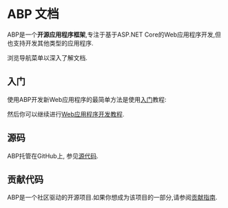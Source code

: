 # ABP 文档

ABP是一个**开源应用程序框架**,专注于基于ASP.NET Core的Web应用程序开发,但也支持开发其他类型的应用程序.

浏览导航菜单以深入了解文档.

## 入门

使用ABP开发新Web应用程序的最简单方法是使用[入门](Getting-Started.md)教程:

然后你可以继续进行[Web应用程序开发教程](Tutorials/Part-1.md).

## 源码

ABP托管在GitHub上, 参见[源代码](https://github.com/abpframework).

## 贡献代码

ABP是一个社区驱动的开源项目.如果你想成为该项目的一部分,请参阅[贡献指南](Contribution/Index.md).
